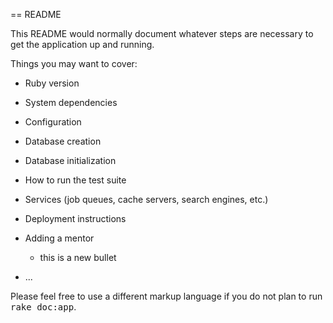 == README

This README would normally document whatever steps are necessary to get the
application up and running.

Things you may want to cover:

* Ruby version

* System dependencies

* Configuration

* Database creation

* Database initialization

* How to run the test suite

* Services (job queues, cache servers, search engines, etc.)

* Deployment instructions

* Adding a mentor
  - this is a new bullet

* ...


Please feel free to use a different markup language if you do not plan to run
<tt>rake doc:app</tt>.
